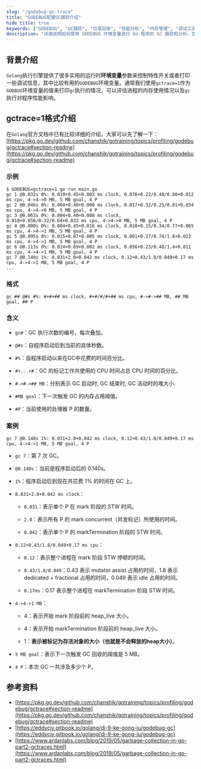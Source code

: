 ```yaml
---
slug: "/godebug-gc-trace"
title: "GODEBUG配置GC跟踪介绍"
hide_title: true
keywords: ["GODEBUG", "GC跟踪", "垃圾回收", "性能分析", "内存管理", "调试工具"]
description: "详细说明如何使用 GODEBUG 环境变量进行 Go 程序的 GC 跟踪和分析，包括 gctrace 输出格式解析"
---
```



## 背景介绍

`Golang`执行引擎提供了很多实用的运行时**环境变量**参数来控制特性开关或者打印一些调试信息，其中比较有用的`GODEBUG`环境变量。通常我们使用`gctrace=1`作为`GODBUG`环境变量的值来打印`gc`执行的情况，可以评估进程的内存使用情况以及`gc`执行对程序性能影响。

## gctrace=1格式介绍

在`Golang`官方文档中已有比较详细的介绍，大家可以先了解一下：[https://pkg.go.dev/github.com/chanshik/gotraining/topics/profiling/godebug/gctrace#section-readme](https://pkg.go.dev/github.com/chanshik/gotraining/topics/profiling/godebug/gctrace#section-readme)

### 示例

```
$ GODEBUG=gctrace=1 go run main.go    
gc 1 @0.032s 0%: 0.019+0.45+0.003 ms clock, 0.076+0.22/0.40/0.80+0.012 ms cpu, 4->4->0 MB, 5 MB goal, 4 P
gc 2 @0.046s 0%: 0.004+0.40+0.008 ms clock, 0.017+0.32/0.25/0.81+0.034 ms cpu, 4->4->0 MB, 5 MB goal, 4 P
gc 3 @0.063s 0%: 0.004+0.40+0.008 ms clock, 0.018+0.056/0.32/0.64+0.033 ms cpu, 4->4->0 MB, 5 MB goal, 4 P
gc 4 @0.080s 0%: 0.004+0.45+0.016 ms clock, 0.018+0.15/0.34/0.77+0.065 ms cpu, 4->4->1 MB, 5 MB goal, 4 P
gc 5 @0.095s 0%: 0.015+0.87+0.005 ms clock, 0.061+0.27/0.74/1.8+0.023 ms cpu, 4->4->1 MB, 5 MB goal, 4 P
gc 6 @0.113s 0%: 0.014+0.69+0.002 ms clock, 0.056+0.23/0.48/1.4+0.011 ms cpu, 4->4->1 MB, 5 MB goal, 4 P
gc 7 @0.140s 1%: 0.031+2.0+0.042 ms clock, 0.12+0.43/1.8/0.049+0.17 ms cpu, 4->4->1 MB, 5 MB goal, 4 P
...
```

### 格式

```
gc ## @#s #%: #+#+## ms clock, #+#/#/#+## ms cpu, #->#->## MB, ## MB goal, ## P
```

### 含义

*   `gc#`：GC 执行次数的编号，每次叠加。

*   `@#s`：自程序启动后到当前的具体秒数。

*   `#%`：自程序启动以来在GC中花费的时间百分比。

*   `#+...+#`：GC 的标记工作共使用的 CPU 时间占总 CPU 时间的百分比。

*   `#->#->## MB`：分别表示 GC 启动时, GC 结束时, GC 活动时的堆大小.

*   `#MB goal`：下一次触发 GC 的内存占用阈值。

*   `#P`：当前使用的处理器 P 的数量。


### 案例

```
gc 7 @0.140s 1%: 0.031+2.0+0.042 ms clock, 0.12+0.43/1.8/0.049+0.17 ms cpu, 4->4->1 MB, 5 MB goal, 4 P
```

*   `gc 7`：第 7 次 GC。

*   `@0.140s`：当前是程序启动后的 0.140s。

*   `1%`：程序启动后到现在共花费 1% 的时间在 GC 上。

*   `0.031+2.0+0.042 ms clock`：

    *   `0.031`：表示单个 P 在 mark 阶段的 STW 时间。

    *   `2.0`：表示所有 P 的 mark concurrent（并发标记）所使用的时间。

    *   `0.042`：表示单个 P 的 markTermination 阶段的 STW 时间。

*   `0.12+0.43/1.8/0.049+0.17 ms cpu`：

    *   `0.12`：表示整个进程在 mark 阶段 STW 停顿的时间。

    *   `0.43/1.8/0.049`：0.43 表示 mutator assist 占用的时间，1.8 表示 dedicated + fractional 占用的时间，0.049 表示 idle 占用的时间。

    *   `0.17ms`：0.17 表示整个进程在 markTermination 阶段 STW 时间。

*   `4->4->1 MB`：

    *   4：表示开始 mark 阶段前的 heap\_live 大小。

    *   4：表示开始 markTermination 阶段前的 heap\_live 大小。

    *   1：**表示被标记为存活对象的大小（也就是不会释放的heap大小）**。

*   `5 MB goal`：表示下一次触发 GC 回收的阈值是 5 MB。

*   `4 P`：本次 GC 一共涉及多少个 P。


## 参考资料

*   [https://pkg.go.dev/github.com/chanshik/gotraining/topics/profiling/godebug/gctrace#section-readme](https://pkg.go.dev/github.com/chanshik/gotraining/topics/profiling/godebug/gctrace#section-readme)
*   [https://eddycjy.gitbook.io/golang/di-9-ke-gong-ju/godebug-gc](https://eddycjy.gitbook.io/golang/di-9-ke-gong-ju/godebug-gc)
*   [https://www.ardanlabs.com/blog/2019/05/garbage-collection-in-go-part2-gctraces.html](https://www.ardanlabs.com/blog/2019/05/garbage-collection-in-go-part2-gctraces.html)

  

  